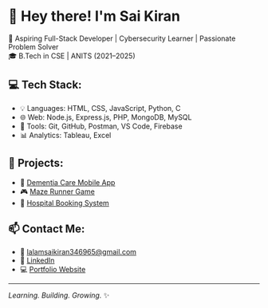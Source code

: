 # 👋 Hey there! I'm Sai Kiran

🚀 Aspiring Full-Stack Developer | Cybersecurity Learner | Passionate Problem Solver  
🎓 B.Tech in CSE | ANITS (2021–2025)

## 💻 Tech Stack:
- 💡 Languages: HTML, CSS, JavaScript, Python, C
- 🌐 Web: Node.js, Express.js, PHP, MongoDB, MySQL
- 🎨 Tools: Git, GitHub, Postman, VS Code, Firebase
- 📊 Analytics: Tableau, Excel

## 🔨 Projects:
- 🧠 [Dementia Care Mobile App](https://github.com/lalamsaikiran/dementia-care-app)
- 🎮 [Maze Runner Game](https://github.com/lalamsaikiran/Maze-Runner)
- 🏥 [Hospital Booking System](https://github.com/lalamsaikiran/Hospital-Booking)

## 📫 Contact Me:
- 📧 lalamsaikiran346965@gmail.com
- 💼 [LinkedIn](https://linkedin.com/in/lalam-saikiran)
- 💻 [Portfolio Website](https://lalamsaikiran.github.io/portfolio)

---

*Learning. Building. Growing.* ✨
